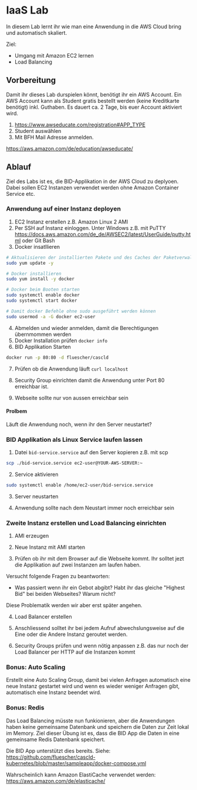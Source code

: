 # IaaS Lab

In diesem Lab lernt ihr wie man eine Anwendung in die AWS Cloud bring und automatisch skaliert.

Ziel:

- Umgang mit Amazon EC2 lernen
- Load Balancing

## Vorbereitung

Damit ihr dieses Lab durspielen könnt, benötigt ihr ein AWS Account.
Ein AWS Account kann als Student gratis bestellt werden (keine Kreditkarte benötigt) inkl. Guthaben.
Es dauert ca. 2 Tage, bis euer Account aktiviert wird.

1. https://www.awseducate.com/registration#APP_TYPE
2. Student auswählen
3. Mit BFH Mail Adresse anmelden.

https://aws.amazon.com/de/education/awseducate/

## Ablauf

Ziel des Labs ist es, die BID-Applikation in der AWS Cloud zu deplyoen.
Dabei sollen EC2 Instanzen verwendet werden ohne Amazon Container Service etc.

### Anwendung auf einer Instanz deployen

1. EC2 Instanz erstellen z.B. Amazon Linux 2 AMI
2. Per SSH auf Instanz einloggen.
   Unter Windows z.B. mit PuTTY https://docs.aws.amazon.com/de_de/AWSEC2/latest/UserGuide/putty.html oder Git Bash
3. Docker insatllieren

```sh
# Aktualisieren der installierten Pakete und des Caches der Paketverwaltung auf der Instanz
sudo yum update -y

# Docker installieren
sudo yum install -y docker

# Docker beim Booten starten
sudo systemctl enable docker
sudo systemctl start docker

# Damit docker Befehle ohne sudo ausgeführt werden können
sudo usermod -a -G docker ec2-user
```

4. Abmelden und wieder anmelden, damit die Berechtigungen übernmommen werden
5. Docker Installation prüfen `docker info`
6. BID Applikation Starten

```sh
docker run -p 80:80 -d fluescher/cascld
```

7. Prüfen ob die Anwendung läuft `curl localhost`

8. Security Group einrichten damit die Anwendung unter Port 80 erreichbar ist.

9. Webseite sollte nur von aussen erreichbar sein

#### Prolbem

Läuft die Anwendung noch, wenn ihr den Server neustartet?

### BID Applikation als Linux Service laufen lassen

1. Datei `bid-service.service` auf den Server kopieren z.B. mit scp

```sh
scp ./bid-service.service ec2-user@YOUR-AWS-SERVER:~
```

2. Service aktivieren

```sh
sudo systemctl enable /home/ec2-user/bid-service.service
```

3. Server neustarten

4. Anwendung sollte nach dem Neustart immer noch erreichbar sein

### Zweite Instanz erstellen und Load Balancing einrichten

1. AMI erzeugen

2. Neue Instanz mit AMI starten

3. Prüfen ob ihr mit dem Browser auf die Webseite kommt. Ihr solltet jezt die Applikation auf zwei Instanzen am laufen haben.

Versucht folgende Fragen zu beantworten:

- Was passiert wenn ihr ein Gebot abgibt? Habt ihr das gleiche "Highest Bid" bei beiden Webseites? Warum nicht?

Diese Problematik werden wir aber erst später angehen.

4. Load Balancer erstellen

5. Anschliessend solltet ihr bei jedem Aufruf abwechslungsweise auf die Eine oder die Andere Instanz geroutet werden.

6. Security Groups prüfen und wenn nötig anpassen z.B. das nur noch der Load Balancer per HTTP auf die Instanzen kommt

### Bonus: Auto Scaling

Erstellt eine Auto Scaling Group, damit bei vielen Anfragen automatisch eine neue Instanz gestartet wird und wenn es wieder weniger Anfragen gibt, automatisch eine Instanz beendet wird.

### Bonus: Redis

Das Load Balancing müsste nun funkionieren, aber die Anwendungen haben keine gemeinsame Datenbank und speichern die Daten zur Zeit lokal im Memory.
Ziel dieser Übung ist es, dass die BID App die Daten in eine gemeinsame Redis Datenbank speichert.

Die BID App unterstützt dies bereits. Siehe: https://github.com/fluescher/cascld-kubernetes/blob/master/sampleapp/docker-compose.yml

Wahrscheinlich kann Amazon ElastiCache verwendet werden: https://aws.amazon.com/de/elasticache/
